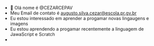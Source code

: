 - 👋 Olá nome é @CEZARCEPAV
- Meu Email de contato é augusto.silva.cezar@escola.pr.gv.br
- Eu estou interessado em aprender a progamar novas lingaugens e imagens
- Eu estou aprendendo a progamar recentemente a linguagem de JawaScript e Scratch
-
